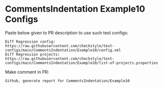 # CommentsIndentation Example10 Configs
Paste below given to PR description to use such test configs:
```
Diff Regression config: https://raw.githubusercontent.com/checkstyle/test-configs/main/CommentsIndentation/Example10/config.xml
Diff Regression projects: https://raw.githubusercontent.com/checkstyle/test-configs/main/CommentsIndentation/Example10/list-of-projects.properties
```
Make comment in PR:
```
Github, generate report for CommentsIndentation/Example10
```
